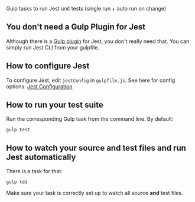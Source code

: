 Gulp tasks to run Jest unit tests (single run + auto run on change)

## You don't need a Gulp Plugin for Jest

Although there is a [Gulp plugin](https://github.com/Dakuan/gulp-jest) for Jest, you don't really need that. You can simply run Jest CLI from your gulpfile.

## How to configure Jest

To configure Jest, edit `jestConfig` in `gulpfile.js`. See here for config options: [Jest Configuration](http://facebook.github.io/jest/docs/api.html#config-options)

## How to run your test suite

Run the corresponding Gulp task from the command line. By default:

`gulp test`

## How to watch your source and test files and run Jest automatically

There is a task for that:

`gulp tdd`

Make sure your task is correctly set up to watch all source __and__ test files.
